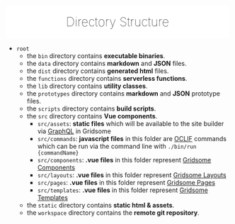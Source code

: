 <div align="center" style="background:#fff;border-radius:5px;padding:10px 10px 5px 10px;margin-top:20px;">
    <h1 style="margin-bottom:15px;margin-top:10px; border:none;font-weight:100;color:#000 !important;">Directory Structure</span></h1>
</div>

- `root`
    - the `bin` directory contains **executable binaries**.
    - the `data` directory contains **markdown** and **JSON** files.
    - the `dist` directory contains **generated html** files.
    - the `functions` directory contains **serverless functions**.
    - the `lib` directory contains **utility classes**.
    - the `prototypes` directory contains **markdown** and **JSON** prototype files.
    - the `scripts` directory contains **build scripts**.
    - the `src` directory contains **Vue components**.
        - `src/assets`: **static files** which will be available to the site builder via [GraphQL](https://gridsome.org/docs/images/) in Gridsome
        - `src/commands`: **javascript files** in this folder are [OCLIF](https://oclif.io/docs/) commands which can be run via the command line with `./bin/run {commandName}` 
        - `src/components`: **.vue files** in this folder represent [Gridsome Components](https://gridsome.org/docs/components/)
        - `src/layouts`: **.vue files** in this folder represent [Gridsome Layouts](https://gridsome.org/docs/layouts/)
        - `src/pages`: **.vue files** in this folder represent [Gridsome Pages](https://gridsome.org/docs/pages/)
        - `src/templates`: **.vue files** in this folder represent [Gridsome Templates](https://gridsome.org/docs/templates/)
    - the `static` directory contains **static html & assets**.
    - the `workspace` directory contains the **remote git repository**.